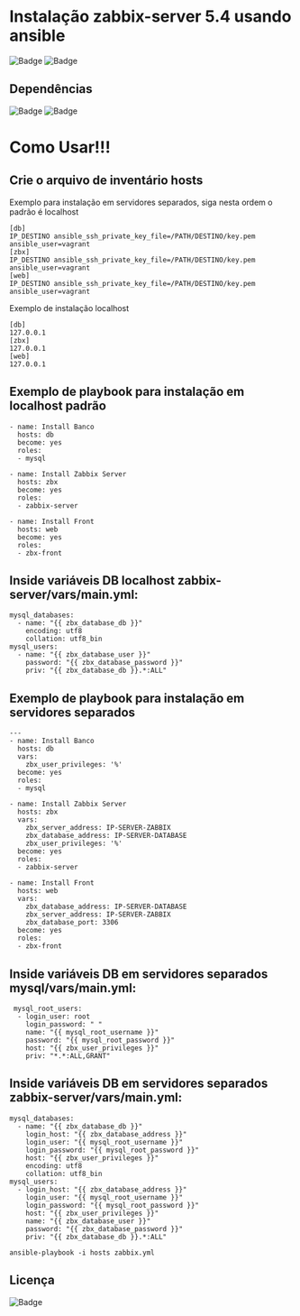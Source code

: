 # Instalação zabbix-server 5.4 usando ansible

![Badge](https://img.shields.io/badge/ansible-zabbix-red)
![Badge](https://img.shields.io/badge/zabbix-5.4-red)

## Dependências
![Badge](https://img.shields.io/badge/ansible-2.9.10-blue)
![Badge](https://img.shields.io/badge/Rocky-8.4-blue)

# Como Usar!!!

## Crie o arquivo de inventário hosts 

Exemplo para instalação em servidores separados, siga nesta ordem o padrão é localhost
```
[db]
IP_DESTINO ansible_ssh_private_key_file=/PATH/DESTINO/key.pem ansible_user=vagrant
[zbx]
IP_DESTINO ansible_ssh_private_key_file=/PATH/DESTINO/key.pem ansible_user=vagrant
[web]
IP_DESTINO ansible_ssh_private_key_file=/PATH/DESTINO/key.pem ansible_user=vagrant
```
Exemplo de instalação localhost
```
[db]
127.0.0.1
[zbx]
127.0.0.1
[web]
127.0.0.1
```
## Exemplo de playbook para instalação em localhost padrão
```
- name: Install Banco
  hosts: db
  become: yes
  roles:
  - mysql

- name: Install Zabbix Server
  hosts: zbx
  become: yes
  roles:
  - zabbix-server

- name: Install Front
  hosts: web
  become: yes
  roles:
  - zbx-front
```
## Inside variáveis DB localhost zabbix-server/vars/main.yml:
```
mysql_databases:
  - name: "{{ zbx_database_db }}"
    encoding: utf8
    collation: utf8_bin
mysql_users:
  - name: "{{ zbx_database_user }}"
    password: "{{ zbx_database_password }}"
    priv: "{{ zbx_database_db }}.*:ALL"
```
## Exemplo de playbook para instalação em servidores separados
```
---
- name: Install Banco
  hosts: db
  vars:
    zbx_user_privileges: '%'
  become: yes
  roles:
  - mysql

- name: Install Zabbix Server
  hosts: zbx
  vars:
    zbx_server_address: IP-SERVER-ZABBIX
    zbx_database_address: IP-SERVER-DATABASE
    zbx_user_privileges: '%'
  become: yes
  roles:
  - zabbix-server

- name: Install Front
  hosts: web
  vars:
    zbx_database_address: IP-SERVER-DATABASE
    zbx_server_address: IP-SERVER-ZABBIX
    zbx_database_port: 3306
  become: yes
  roles:
  - zbx-front
```
## Inside variáveis DB em servidores separados mysql/vars/main.yml:
```
 mysql_root_users:
  - login_user: root
    login_password: " " 
    name: "{{ mysql_root_username }}"
    password: "{{ mysql_root_password }}"
    host: "{{ zbx_user_privileges }}"
    priv: "*.*:ALL,GRANT"
```
## Inside variáveis DB em servidores separados zabbix-server/vars/main.yml:
```
mysql_databases:
  - name: "{{ zbx_database_db }}"
    login_host: "{{ zbx_database_address }}"
    login_user: "{{ mysql_root_username }}"
    login_password: "{{ mysql_root_password }}"
    host: "{{ zbx_user_privileges }}"
    encoding: utf8
    collation: utf8_bin
mysql_users:
  - login_host: "{{ zbx_database_address }}"
    login_user: "{{ mysql_root_username }}"
    login_password: "{{ mysql_root_password }}"
    host: "{{ zbx_user_privileges }}"
    name: "{{ zbx_database_user }}"
    password: "{{ zbx_database_password }}"
    priv: "{{ zbx_database_db }}.*:ALL"
```
``` 
ansible-playbook -i hosts zabbix.yml

``` 
## Licença
![Badge](https://img.shields.io/badge/license-GPLv3-green)
